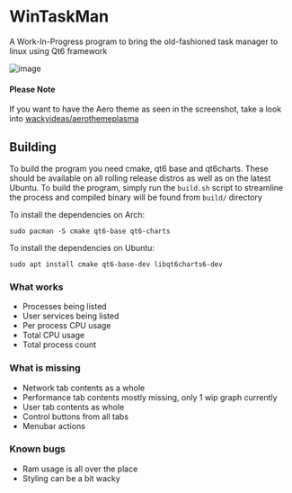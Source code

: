 # WinTaskMan

A Work-In-Progress program to bring the old-fashioned task manager to linux using Qt6 framework

![image](https://github.com/user-attachments/assets/26f1f2d2-aaf1-4653-84d0-976bb0cb169b)

#### Please Note
If you want to have the Aero theme as seen in the screenshot, take a look into [wackyideas/aerothemeplasma](https://gitgud.io/wackyideas/aerothemeplasma)

## Building
To build the program you need cmake, qt6 base and qt6charts. These should be available on all rolling release distros as well as on the latest Ubuntu. To build the program, simply run the `build.sh` script to streamline the process and compiled binary will be found from `build/` directory

To install the dependencies on Arch:
```
sudo pacman -S cmake qt6-base qt6-charts
```

To install the dependencies on Ubuntu:
```
sudo apt install cmake qt6-base-dev libqt6charts6-dev
```

### What works
- Processes being listed
- User services being listed
- Per process CPU usage
- Total CPU usage
- Total process count

### What is missing
- Network tab contents as a whole
- Performance tab contents mostly missing, only 1 wip graph currently
- User tab contents as whole
- Control buttons from all tabs
- Menubar actions

### Known bugs
- Ram usage is all over the place
- Styling can be a bit wacky
